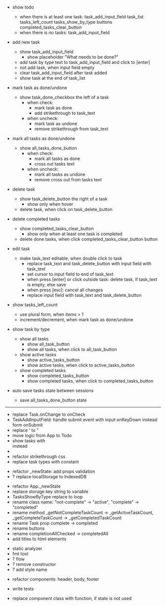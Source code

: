 + show todo
    + when there is at least one task:
        task_add_input_field
        task_list
        tasks_left_count
        tasks_show_by_type buttons
        completed_tasks_clear_button
    + when there is no tasks:
        task_add_input_field

+ add new task
    + show task_add_input_field
        + show placeholder "What needs to be done?"
    + add task by type text to task_add_input_field and click to [enter]
    + not add task, when input field empty
    + clear task_add_input_field after task added
    + show task at the end of task_list

+ mark task as done/undone
    + show task_done_checkbox the left of a task
        + when check:
            + mark task as done
            + add strikethrough to task_text
        + when uncheck:
            + mark task as undone
            + remove strikethrough from task_text

+ mark all tasks as done/undone
    + show all_tasks_done_button
        + when check:
            + mark all tasks as done
            + cross out tasks text
        + when uncheck:
            + mark all tasks as undone
            + remove cross out from tasks text

+ delete task
    + show task_delete_button the right of a task
        + show only when hover
    + delete task, when click on task_delete_button

+ delete completed tasks
    + show completed_tasks_clear_button
        + show only when at least one task is completed
    + delete done tasks, when click completed_tasks_clear_button button

+ edit task
    + make task_text editable, when double click to task
        + replace task_text and task_delete_button with input field with task_text
        + set cursor to input field to end of task_text
        + when press [enter] or click outside task: delete task, if task_text is empty, else save
        + when press [esc]: cancel all changes
        + replace input field with task_text and task_delete_button

+ show tasks_left_count
    + use plural form, when items > 1
    + increment/decrement, when mark task as done/undone

+ show task by type
    + show all tasks
        + show all_task_button
        + show all tasks, when click to all_task_button
    + show active tasks
        + show active_tasks_button
        + show active tasks, when click to active_tasks_button
    + show completed tasks
        + show completed_tasks_button
        + show completed tasks, when click to completed_tasks_button

+ auto save tasks state between sessions
    + save all_tasks_done_button state

--------------------------------------------------------------------------------
+ replace Task.onChange to onCheck
+ TaskAddInputField: handle submit event with input onKeyDown instead form onSubmit
+ replace ' to "
+ move logic from App to Todo
+ show tasks with <div> instead <li>
+ refactor strikethrough css
+ replace task types with constant
- refactor _newState: add props validation
- ? replace localStorage to IndexedDB
+ refactor App._newState
+ replace storage key string to variable
+ TasksShowByType replace to loop
+ rename class name: "not-complete" -> "active", "complete" -> "completed"
+ rename method _getNotCompleteTaskCount -> _getActiveTaskCount, _getCompleteTaskCount -> _getCompletedTaskCount
+ rename Task prop complete -> completed
+ rename buttons
+ rename completionAllChecked -> completedAll
+ add titles to html elements
- static analyzer
- fmt tool
- ? flow
- ? remove constructor
- ? add style name
+ refactor components: header, body, footer
- write tests
+ replace component class with function, if state is not used
